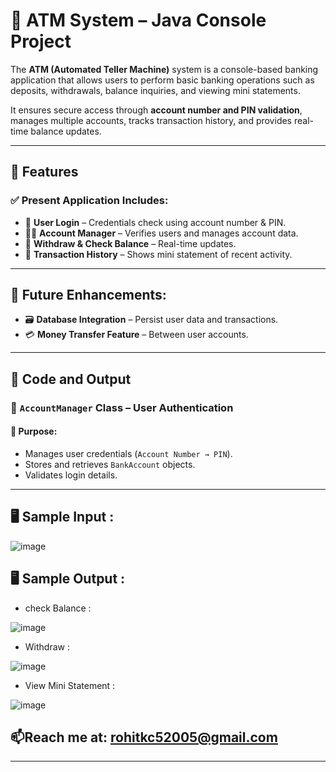 
# 🏧 ATM System – Java Console Project

The **ATM (Automated Teller Machine)** system is a console-based banking application that allows users to perform basic banking operations such as deposits, withdrawals, balance inquiries, and viewing mini statements.

It ensures secure access through **account number and PIN validation**, manages multiple accounts, tracks transaction history, and provides real-time balance updates.

---

## 🔹 Features

### ✅ Present Application Includes:
- 🔐 **User Login** – Credentials check using account number & PIN.
- 🧑‍💼 **Account Manager** – Verifies users and manages account data.
- 💸 **Withdraw & Check Balance** – Real-time updates.
- 🧾 **Transaction History** – Shows mini statement of recent activity.

---

## 🔧 Future Enhancements:
- 🗃️ **Database Integration** – Persist user data and transactions.
- 💳 **Money Transfer Feature** – Between user accounts.

---

## 🧠 Code and Output

### 📂 `AccountManager` Class – User Authentication

#### 🎯 Purpose:
- Manages user credentials (`Account Number → PIN`).
- Stores and retrieves `BankAccount` objects.
- Validates login details.

---
## 🖥️ Sample Input :

![image](https://github.com/user-attachments/assets/2aae7b3a-10ff-4368-8887-f72f57bdeb0d)

## 🖥️ Sample Output :

- check Balance :

![image](https://github.com/user-attachments/assets/623fc869-8a63-4fe5-b728-6577fe591ffa)

- Withdraw :

![image](https://github.com/user-attachments/assets/f237f191-7ef7-4848-9a29-18585d4859b2)

- View Mini Statement :

![image](https://github.com/user-attachments/assets/4fac325d-f262-41e7-aeaa-8ff80991ac3f)




## 📫Reach me at: **rohitkc52005@gmail.com**
---

